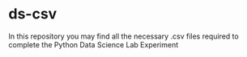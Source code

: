 # ds-csv
In this repository you may find all the necessary .csv files required to complete the Python Data Science Lab Experiment
